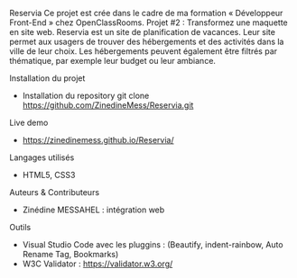 Reservia
Ce projet est crée dans le cadre de ma formation « Développeur Front-End » chez OpenClassRooms.
Projet #2 : Transformez une maquette en site web.
Reservia est un site de planification de vacances. Leur site permet aux usagers de trouver des hébergements et des activités dans la ville de leur choix. Les hébergements peuvent également être filtrés par thématique, par exemple leur budget ou leur ambiance.

Installation du projet
* Installation du repository git clone https://github.com/ZinedineMess/Reservia.git

Live demo
* https://zinedinemess.github.io/Reservia/

Langages utilisés
* HTML5, CSS3

Auteurs & Contributeurs
* Zinédine MESSAHEL : intégration web

Outils
* Visual Studio Code avec les pluggins : (Beautify, indent-rainbow, Auto Rename Tag, Bookmarks)
* W3C Validator : https://validator.w3.org/

